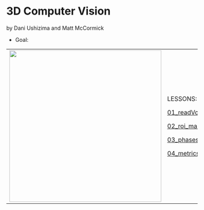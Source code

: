3D Computer Vision
==================

by Dani Ushizima and Matt McCormick

-	Goal:

<table border="0">
 <tr>
    <td><img src="https://github.com/dani-lbnl/DXC2020/blob/master/images/archaelogical_concrete.png" width="400">
    </td>
    <td>
      <p> LESSONS:
      <p> <a href='https://github.com/dani-lbnl/DXC2020/blob/master/code/01_readVolume.ipynb'>01_readVolume.ipynb </a>
      <p> <a href='https://github.com/dani-lbnl/DXC2020/blob/master/code/02_roi_mask.ipynb'>02_roi_mask.ipynb </a>
      <p> <a href='https://github.com/dani-lbnl/DXC2020/blob/master/code/03_phasesML.ipynb'>03_phasesML.ipynb </a>
      <p> <a href='https://github.com/dani-lbnl/DXC2020/blob/master/code/04_metricsML.ipynb'>04_metricsML.ipynb </a>
    </td>
 </tr>
</table>
